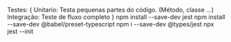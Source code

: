 Testes: {
  Unitario: Testa pequenas partes do código. (Método, classe ...)
  Integração: Teste de fluxo completo
}
npm install --save-dev jest
npm install --save-dev @babel/preset-typescript
npm i --save-dev @types/jest
npx jest --init